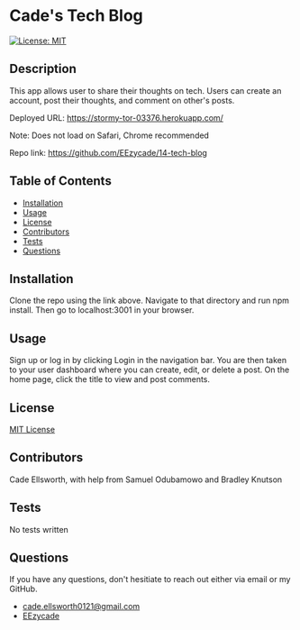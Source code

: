 # Cade's Tech Blog

[![License: MIT](https://img.shields.io/badge/License-MIT-yellow.svg)](https://opensource.org/licenses/MIT)

## Description
    
This app allows user to share their thoughts on tech. Users can create an account, post their thoughts, and comment on other's posts.

Deployed URL: https://stormy-tor-03376.herokuapp.com/

Note: Does not load on Safari, Chrome recommended

Repo link: https://github.com/EEzycade/14-tech-blog

## Table of Contents

* [Installation](#installation)
* [Usage](#usage)
* [License](#license)
* [Contributors](#contributors)
* [Tests](#tests)
* [Questions](#questions)

## Installation
    
Clone the repo using the link above. Navigate to that directory and run npm install. Then go to localhost:3001 in your browser.

## Usage
    
Sign up or log in by clicking Login in the navigation bar. You are then taken to your user dashboard where you can create, edit, or delete a post. On the home page, click the title to view and post comments.

## License
    
[MIT License](https://opensource.org/licenses/MIT)

## Contributors
    
Cade Ellsworth, with help from Samuel Odubamowo and Bradley Knutson

## Tests
    
No tests written

## Questions
    
If you have any questions, don't hesitiate to reach out either via email or my GitHub. 
* cade.ellsworth0121@gmail.com
* [EEzycade](https://github.com/EEzycade)
